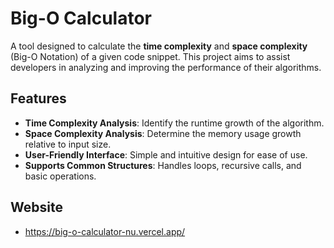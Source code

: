 # Big-O Calculator

A tool designed to calculate the **time complexity** and **space complexity** (Big-O Notation) of a given code snippet. This project aims to assist developers in analyzing and improving the performance of their algorithms.

## Features

- **Time Complexity Analysis**: Identify the runtime growth of the algorithm.
- **Space Complexity Analysis**: Determine the memory usage growth relative to input size.
- **User-Friendly Interface**: Simple and intuitive design for ease of use.
- **Supports Common Structures**: Handles loops, recursive calls, and basic operations.

## Website

- https://big-o-calculator-nu.vercel.app/
